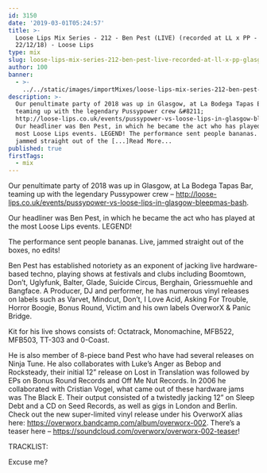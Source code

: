 ```yaml
---
id: 3150
date: '2019-03-01T05:24:57'
title: >-
  Loose Lips Mix Series - 212 - Ben Pest (LIVE) (recorded at LL x PP - Glasgow,
  22/12/18) - Loose Lips
type: mix
slug: loose-lips-mix-series-212-ben-pest-live-recorded-at-ll-x-pp-glasgow-22-12-18
author: 100
banner:
  - >-
    ../../static/images/importMixes/loose-lips-mix-series-212-ben-pest-live-recorded-at-ll-x-pp-glasgow-22-12-18/image3150.jpeg
description: >-
  Our penultimate party of 2018 was up in Glasgow, at La Bodega Tapas Bar,
  teaming up with the legendary Pussypower crew &#8211;
  http://loose-lips.co.uk/events/pussypower-vs-loose-lips-in-glasgow-bleepmas-bash.
  Our headliner was Ben Pest, in which he became the act who has played at the
  most Loose Lips events. LEGEND! The performance sent people bananas. Live,
  jammed straight out of the [...]Read More...
published: true
firstTags:
  - mix
---
```

Our penultimate party of 2018 was up in Glasgow, at La Bodega Tapas Bar, teaming up with the legendary Pussypower crew – http://loose-lips.co.uk/events/pussypower-vs-loose-lips-in-glasgow-bleepmas-bash.

Our headliner was Ben Pest, in which he became the act who has played at the most Loose Lips events. LEGEND!

The performance sent people bananas. Live, jammed straight out of the boxes, no edits!

Ben Pest has established notoriety as an exponent of jacking live hardware-based techno, playing shows at festivals and clubs including Boomtown, Don’t, Uglyfunk, Balter, Glade, Suicide Circus, Berghain, Griessmuehle and Bangface. A Producer, DJ and performer, he has numerous vinyl releases on labels such as Varvet, Mindcut, Don’t, I Love Acid, Asking For Trouble, Horror Boogie, Bonus Round, Victim and his own labels OverworX & Panic Bridge.

Kit for his live shows consists of: Octatrack, Monomachine, MFB522, MFB503, TT-303 and 0-Coast.

He is also member of 8-piece band Pest who have had several releases on Ninja Tune. He also collaborates with Luke’s Anger as Bebop and Rocksteady, their initial 12” release on Lost in Translation was followed by EPs on Bonus Round Records and Off Me Nut Records. In 2006 he collaborated with Cristian Vogel, what came out of these hardware jams was The Black E. Their output consisted of a twistedly jacking 12” on Sleep Debt and a CD on Seed Records, as well as gigs in London and Berlin. Check out the new super-limited vinyl release under his OverworX alias here: https://overworx.bandcamp.com/album/overworx-002. There’s a teaser here – https://soundcloud.com/overworx/overworx-002-teaser!

TRACKLIST:

Excuse me?